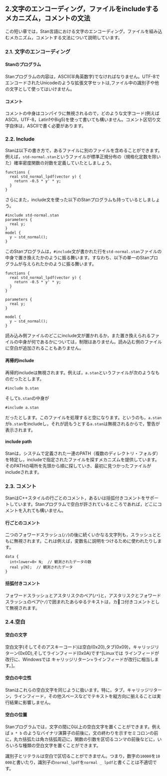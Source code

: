 ## 2.文字のエンコーディング，ファイルをincludeするメカニズム，コメントの文法
この短い章では，Stan言語における文字のエンコーディング，ファイルを組み込むメカニズム，コメントする文法について説明しています。

### 2.1. 文字のエンコーディング

#### Stanのプログラム
Stanプログラムの内容は，ASCII(半角英数字)でなければなりません。UTF-8でエンコードされたUnicodeのような拡張文字セットは,ファイル中の識別子や他の文字として使ってはいけません。

#### コメント
コメントの中身はコンパイラに無視されるので，どのような文字コード(例えばASCII，UTF-8，Latin1やBig5)を使って書いても構いません。コメント区切り文字自体は，ASCIIで書く必要があります。

### 2.2. Include
Stanは以下の書き方で，あるファイルに別のファイルを含めることができます。例えば，`std-normal.stan`というファイルが標準正規分布の（規格化定数を除いた）確率密度関数の対数を定義していたとしましょう。

```
functions {
  real std_normal_lpdf(vector y) {
    return -0.5 * y' * y;
  }
}
```

さらにまた，include文を使った以下のStanプログラムも持っているとしましょう。

```
#include std-normal.stan
parameters {
  real y;
}
model {
  y ~ std_normal();
}
```

このStanプログラムは，`#include`文が書かれた行を`std-normal.stan`ファイルの中身で置き換えたかのように振る舞います。すなわち、以下の単一のStanプログラムが与えられたかのように振る舞います。

```
functions {
  real std_normal_lpdf(vector y) {
    return -0.5 * y' * y;
  }
}

parameters {
  real y;
}

model {
  y ~ std_normal();
}
```

読み込み側ファイルのどこにinclude文が置かれるか，また置き換えられるファイルの中身が何であるかについては，制限はありません。読み込む側のファイルに空白が追加されることもありません。

#### 再帰的include
再帰的includeは無視されます。例えば，`a.stan`というファイルが次のようなものだったとします。

```
#include b.stan
```

そして`b.stan`の中身が

```
#include a.stan
```

だったとします。このファイルを処理すると空になります。というのも，`a.stan`が`b.stan`をincludeし，それが読もうとする`a.stan`は無視されるからで，警告が表示されます。

#### include path
Stanは，システムで定義された一連のPATH（複数のディレクトリ・フォルダ）を特定し，includeで指定されたファイルを探すメカニズムを提供しています。そのPATHの場所を先頭から順に探していき、最初に見つかったファイルがincludeされます。

### 2.3. コメント
StanはC++スタイルの行ごとのコメント，あるいは括弧付きコメントをサポートしています。Stanプログラムで空白が許されているところであれば，どこにコメントを入れても構いません。

#### 行ごとのコメント
二つのフォワードスラッシュ(`//`)の後に続くいかなる文字列も，スラッシュとともに無視されます。これは例えば，変数名に説明をつけるために使われたりします。

```
data {
  int<lower=0> N;  // 観測されたデータの数
  real y[N];  // 観測されたデータ
}
```

#### 括弧付きコメント
フォワードスラッシュとアスタリスクのペア(`/*`)と，アスタリスクとフォワードスラッシュのペア(`*/`)で囲まれたあらゆるテキストは，カ􏰃コ付きコメントとして無視されます。

### 2.4.空白
#### 空白の文字
空白文字(そしてそのアスキーコード)は空白(0x20),タブ(0x09)，キャリッジリターン(0x0D),そしてラインフィード(0x0A)です^[Linuxでは ラインフィードが改行に、Windowsでは キャリッジリターン+ラインフィードが改行に相当します。]。

#### 空白の中立性
Stanはこれらの空白文字を同じように扱います。特に，タブ，キャリッジリターン，ラインフィード，その他スペースなどでテキストを縦方向に揃えることは実行結果に影響しません。

#### 空白の位置
Stanプログラムでは，文字の間に0以上の空白文字を置くことができます。例えば `a * b` のようなバイナリ演算子の前後に，文の終わりを示すセミコロンの前に，丸カ括弧たは角カ括弧周辺に，関数の引数を区切るコンマの前後などに，いろいろな種類の空白文字を置くことができます。

識別子とリテラルは空白で区切ることができません。つまり，数字の`10000`を`10 000`と書いたり，識別子の`normal_lpdf`を`normal _ lpdf`と書くことは不適切です。
